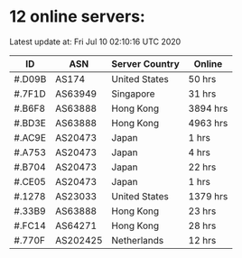 # 12 online servers:

Latest update at: Fri Jul 10 02:10:16 UTC 2020

| ID | ASN | Server Country | Online |
| -- | --- | -------------- | ------ |
| #.D09B | AS174 | United States | 50 hrs |
| #.7F1D | AS63949 | Singapore | 31 hrs |
| #.B6F8 | AS63888 | Hong Kong | 3894 hrs |
| #.BD3E | AS63888 | Hong Kong | 4963 hrs |
| #.AC9E | AS20473 | Japan | 1 hrs |
| #.A753 | AS20473 | Japan | 4 hrs |
| #.B704 | AS20473 | Japan | 22 hrs |
| #.CE05 | AS20473 | Japan | 1 hrs |
| #.1278 | AS23033 | United States | 1379 hrs |
| #.33B9 | AS63888 | Hong Kong | 23 hrs |
| #.FC14 | AS64271 | Hong Kong | 28 hrs |
| #.770F | AS202425 | Netherlands | 12 hrs |

